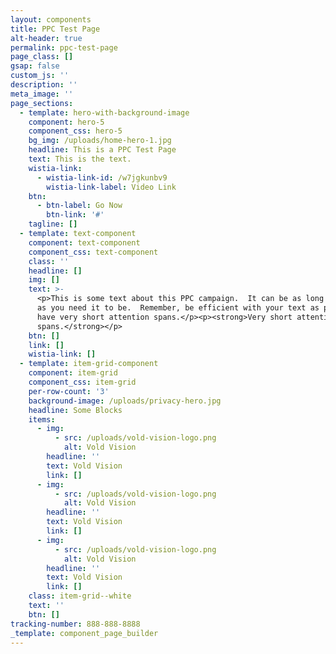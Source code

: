 ```yaml
---
layout: components
title: PPC Test Page
alt-header: true
permalink: ppc-test-page
page_class: []
gsap: false
custom_js: ''
description: ''
meta_image: ''
page_sections:
  - template: hero-with-background-image
    component: hero-5
    component_css: hero-5
    bg_img: /uploads/home-hero-1.jpg
    headline: This is a PPC Test Page
    text: This is the text.
    wistia-link:
      - wistia-link-id: /w7jgkunbv9
        wistia-link-label: Video Link
    btn:
      - btn-label: Go Now
        btn-link: '#'
    tagline: []
  - template: text-component
    component: text-component
    component_css: text-component
    class: ''
    headline: []
    img: []
    text: >-
      <p>This is some text about this PPC campaign.  It can be as long or short
      as you need it to be.  Remember, be efficient with your text as people
      have very short attention spans.</p><p><strong>Very short attention
      spans.</strong></p>
    btn: []
    link: []
    wistia-link: []
  - template: item-grid-component
    component: item-grid
    component_css: item-grid
    per-row-count: '3'
    background-image: /uploads/privacy-hero.jpg
    headline: Some Blocks
    items:
      - img:
          - src: /uploads/vold-vision-logo.png
            alt: Vold Vision
        headline: ''
        text: Vold Vision
        link: []
      - img:
          - src: /uploads/vold-vision-logo.png
            alt: Vold Vision
        headline: ''
        text: Vold Vision
        link: []
      - img:
          - src: /uploads/vold-vision-logo.png
            alt: Vold Vision
        headline: ''
        text: Vold Vision
        link: []
    class: item-grid--white
    text: ''
    btn: []
tracking-number: 888-888-8888
_template: component_page_builder
---
```


